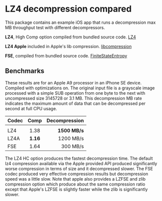LZ4 decompression compared
=============================

This package contains an example iOS app that runs a decompression max MB throughput test with different decompressors.

__LZ4__, High Comp option compiled from bundled source code. [LZ4](https://github.com/lz4/lz4)

__LZ4 Apple__ included in Apple's lib compression. [libcompression](https://developer.apple.com/documentation/compression/data_compression)

__FSE__, compiled from bundled source code. [FiniteStateEntropy](https://github.com/Cyan4973/FiniteStateEntropy)

Benchmarks
-------------------------

These results are for an Apple A9 processor in an iPhone SE device. Compiled with optimizations on. The original input file is a grayscale image processed with a simple SUB operation from one byte to the next with uncompressed size 3145728 or 3.1 MB. This decompression MB rate indicates the maximum amount of data that can be decompressed per second at full CPU usage.

| Codec | Comp   | Decompression |
| ----- |:------:| -------------:|
|       |        |               |
| LZ4   |  1.38  |__1500 MB/s__  |
| LZ4A  |__1.16__|  1200 MB/s    |
| FSE   |  1.64  |   300 MB/s    |

The LZ4 HC option produces the fastest decompression time. The default lz4 compression available via the Apple provided API produced significantly worse compression in terms of size and it decompressed slower. The FSE codec produced very effective compression results but decompression speed was a little slow. Note that apple also provides a LZFSE and zlib compression option which produce about the same compression ratio except that Apple's LZFSE is slightly faster while the zlib is significantly slower.

